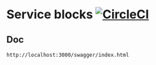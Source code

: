 # Service blocks [![CircleCI](https://circleci.com/gh/remoteview/service-blocks.svg?style=svg)](https://circleci.com/gh/remoteview/service-blocks)

## Doc

```http
http://localhost:3000/swagger/index.html
```

